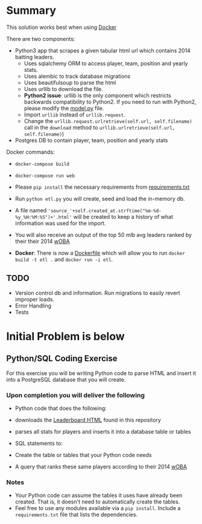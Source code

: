 # Summary
This solution works best when using [Docker](https://www.docker.com/)

There are two components:
* Python3 app that scrapes a given tabular html url which contains 2014 batting leaders.
  * Uses sqlalchemy ORM to access player, team, position and yearly stats.
  * Uses alembic to track database migrations
  * Uses beautifulsoup to parse the html
  * Uses urllib to download the file.
   * **Python2 issue**: urllib is the only component which restricts backwards compatibility to Python2. If you need to run with Python2, please modify the [model.py](model.py) file.
    * Import `urllib` instead of `urllib.request`.
    * Change the ```urllib.request.urlretrieve(self.url, self.filename)``` call in the `download` method to ```urllib.urlretrieve(self.url, self.filename)```)
* Postgres DB to contain player, team, position and yearly stats

Docker commands:
* `docker-compose build`
* `docker-compose run web`

* Please `pip install` the necessary requirements from [requirements.txt](requirements.txt)
* Run `python etl.py` you will create, seed and load the in-memory db.
* A file named `'source_'+self.created_at.strftime("%m-%d-%y_%H:%M:%S")+'.html'` will be created to keep a history of what information was used for the import.
* You will also receive an output of the top 50 mlb avg leaders ranked by their their 2014 [wOBA](http://www.fangraphs.com/library/offense/woba/)

* **Docker**: There is now a [Dockerfile](Dockerfile) which will allow you to run `docker build -t etl .` and `docker run -i etl`.

## TODO
* Version control db and information. Run migrations to easily revert improper loads.
* Error Handling
* Tests

# Initial Problem is below

## Python/SQL Coding Exercise

For this exercise you will be writing Python code to parse HTML and insert it into a PostgreSQL database that you will create.

### Upon completion you will deliver the following
* Python code that does the following:
 * downloads the [Leaderboard HTML](static/leaderboard.html) found in this repository
 * parses all stats for players and inserts it into a database table or tables

* SQL statements to:
 * Create the table or tables that your Python code needs
 * A query that ranks these same players according to their 2014 [wOBA](http://www.fangraphs.com/library/offense/woba/)

### Notes

* Your Python code can assume the tables it uses have already been created. That is, it doesn't need to
automatically create the tables.
* Feel free to use any modules available via a ```pip install```. Include a ```requirements.txt``` file that
lists the dependencies.
